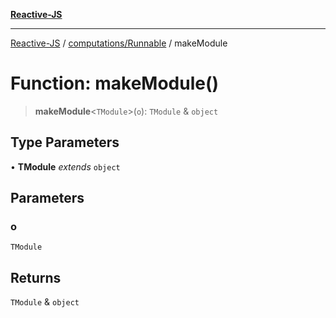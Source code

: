 [**Reactive-JS**](../../../README.md)

***

[Reactive-JS](../../../README.md) / [computations/Runnable](../README.md) / makeModule

# Function: makeModule()

> **makeModule**\<`TModule`\>(`o`): `TModule` & `object`

## Type Parameters

• **TModule** *extends* `object`

## Parameters

### o

`TModule`

## Returns

`TModule` & `object`
